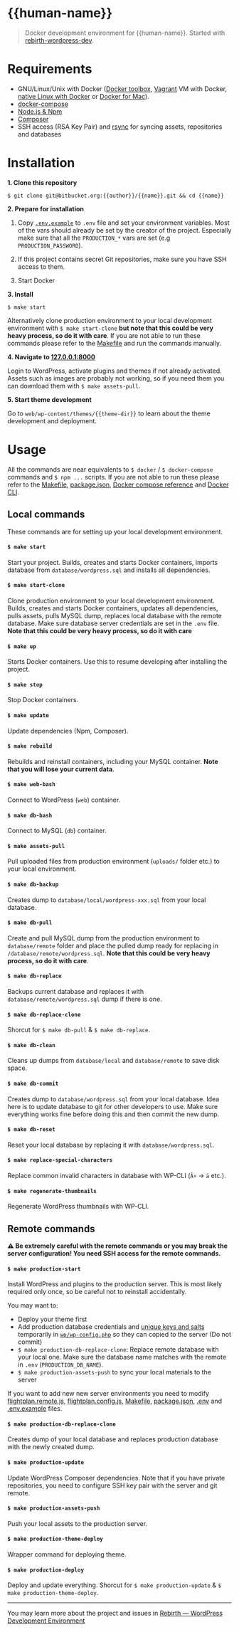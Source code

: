 # {{human-name}}

> Docker development environment for {{human-name}}. Started with [rebirth-wordpress-dev](https://github.com/joonasy/rebirth-wordpress-dev.git).

# Requirements

- GNU/Linux/Unix with Docker ([Docker toolbox](https://www.docker.com/products/docker-toolbox), [Vagrant](https://www.vagrantup.com/downloads.html) VM with Docker, [native Linux with Docker](http://docs.docker.com/linux/step_one/) or [Docker for Mac](https://docs.docker.com/docker-for-mac/)).
- [docker-compose](https://github.com/docker/compose)
- [Node.js & Npm](http://nodejs.org/)
- [Composer](https://getcomposer.org/)
- SSH access (RSA Key Pair) and [rsync](https://linux.die.net/man/1/rsync) for syncing assets, repositories and databases

# Installation

**1. Clone this repository**

```
$ git clone git@bitbucket.org:{{author}}/{{name}}.git && cd {{name}}
```

**2. Prepare for installation**

1. Copy [`.env.example`](.env.example) to `.env` file and set your environment variables. Most of the vars should already be set by the creator of the project. Especially make sure that all the `PRODUCTION_*` vars are set (e.g `PRODUCTION_PASSWORD`).

2. If this project contains secret Git repositories, make sure you have SSH access to them.

3. Start Docker

**3. Install**

```
$ make start
```

Alternatively clone production environment to your local development environment with `$ make start-clone` **but note that this could be very heavy process, so do it with care**. If you are not able to run these commands please refer to the [Makefile](Makefile) and run the commands manually.

**4. Navigate to [127.0.0.1:8000](http://127.0.0.1:8000)**

Login to WordPress, activate plugins and themes if not already activated. Assets such as images are probably not working, so if you need them you can download them with `$ make assets-pull`.

**5. Start theme development**

Go to `web/wp-content/themes/{{theme-dir}}` to learn about the theme development and deployment.

# Usage

All the commands are near equivalents to `$ docker` / `$ docker-compose` commands and `$ npm ...` scripts. If you are not able to run these please refer to the [Makefile](Makefile), [package.json](package.json), [Docker compose reference](https://docs.docker.com/compose/reference) and [Docker CLI](https://docs.docker.com/engine/reference/commandline/).

## Local commands

These commands are for setting up your local development environment.

#### `$ make start`

Start your project. Builds, creates and starts Docker containers, imports database from `database/wordpress.sql` and installs all dependencies.

#### `$ make start-clone`

Clone production environment to your local development environment. Builds, creates and starts Docker containers, updates all dependencies, pulls assets, pulls MySQL dump, replaces local database with the remote database. Make sure database server credentials are set in the `.env` file. **Note that this could be very heavy process, so do it with care**

#### `$ make up`

Starts Docker containers. Use this to resume developing after installing the project.

#### `$ make stop`

Stop Docker containers.

#### `$ make update`

Update dependencies (Npm, Composer).

#### `$ make rebuild`

Rebuilds and reinstall containers, including your MySQL container. **Note that you will lose your current data**.

#### `$ make web-bash`

Connect to WordPress (`web`) container.

#### `$ make db-bash`

Connect to MySQL (`db`) container.

#### `$ make assets-pull`

Pull uploaded files from production environment (`uploads/` folder etc.) to your local environment.

#### `$ make db-backup`

Creates dump to `database/local/wordpress-xxx.sql` from your local database.

#### `$ make db-pull`

Create and pull MySQL dump from the production environment to `database/remote` folder and place the pulled dump ready for replacing in `/database/remote/wordpress.sql`. **Note that this could be very heavy process, so do it with care**.

#### `$ make db-replace`

Backups current database and replaces it with `database/remote/wordpress.sql` dump if there is one.

#### `$ make db-replace-clone`

Shorcut for `$ make db-pull` & `$ make db-replace`.

#### `$ make db-clean`
  
Cleans up dumps from `database/local` and `database/remote` to save disk space.

#### `$ make db-commit`

Creates dump to `database/wordpress.sql` from your local database. Idea here is to update database to git for other developers to use. Make sure everything works fine before doing this and then commit the new dump.

#### `$ make db-reset`

Reset your local database by replacing it with `database/wordpress.sql`.

#### `$ make replace-special-characters`

Replace common invalid characters in database with WP-CLI (`Ã¤` -> `ä` etc.).

#### `$ make regenerate-thumbnails`

Regenerate WordPress thumbnails with WP-CLI.

## Remote commands

**:warning: Be extremely careful with the remote commands or you may break the server configuration! You need SSH access for the remote commands.**

#### `$ make production-start`

Install WordPress and plugins to the production server. This is most likely required only once, so be careful not to reinstall accidentally.

You may want to:

- Deploy your theme first
- Add production database credentials and [unique keys and salts](https://api.wordpress.org/secret-key/1.1/salt/) temporarily in [`wp/wp-config.php`](wp/wp-config.php) so they can copied to the server (Do not commit)
- `$ make production-db-replace-clone`: Replace remote database with your local one. Make sure the database name matches with the remote in `.env` (`PRODUCTION_DB_NAME`).
- `$ make production-assets-push` to sync your local materials to the server

If you want to add new new server environments you need to modify [flightplan.remote.js](flightplan.remote.js), [flightplan.config.js](flightplan.config.js), [Makefile](Makefile), [package.json](package.json), [.env](.env) and [.env.example](.env.example) files.

#### `$ make production-db-replace-clone`

Creates dump of your local database and replaces production database with the newly created dump.

#### `$ make production-update`

Update WordPress Composer dependencies. Note that if you have private repositories, you need to configure SSH key pair with the server and git remote.

#### `$ make production-assets-push`

Push your local assets to the production server.

#### `$ make production-theme-deploy`

Wrapper command for deploying theme.

#### `$ make production-deploy`

Deploy and update everything. Shorcut for `$ make production-update` & `$ make production-theme-deploy`.


---

You may learn more about the project and issues in [Rebirth — WordPress Development Environment](https://github.com/joonasy/rebirth-wordpress-dev)
